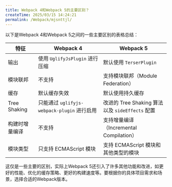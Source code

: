 ```yaml
---
title: Webpack 4和Webpack 5的主要区别？
createTime: 2025/03/15 14:24:21
permalink: /Webpack/mjsnttjl/
---
```


以下是Webpack 4和Webpack 5之间的一些主要区别的表格总结：

| 特征           | Webpack 4                                   | Webpack 5                                       |
| -------------- | ------------------------------------------- | ----------------------------------------------- |
| 输出           | 使用 `UglifyJsPlugin` 进行压缩              | 默认使用 `TerserPlugin`                         |
| 模块联邦       | 不支持                                      | 支持模块联邦（Module Federation）               |
| 缓存           | 默认缓存失效                                | 默认使用持久缓存                                |
| Tree Shaking   | 只能通过 `uglifyjs-webpack-plugin` 进行启用 | 改进的 Tree Shaking 算法以及 `sideEffects` 配置 |
| 构建时增量编译 | 不支持                                      | 支持增量编译（Incremental Compilation）         |
| 模块类型       | 只支持 ECMAScript 模块                      | 支持 ECMAScript 模块和其他类型的模块            |

这仅是一些主要的区别，实际上Webpack 5还引入了许多其他功能和改进，如更好的性能、优化的缓存策略、更好的构建速度等。要根据你的具体项目需求和场景，选择合适的Webpack版本。
